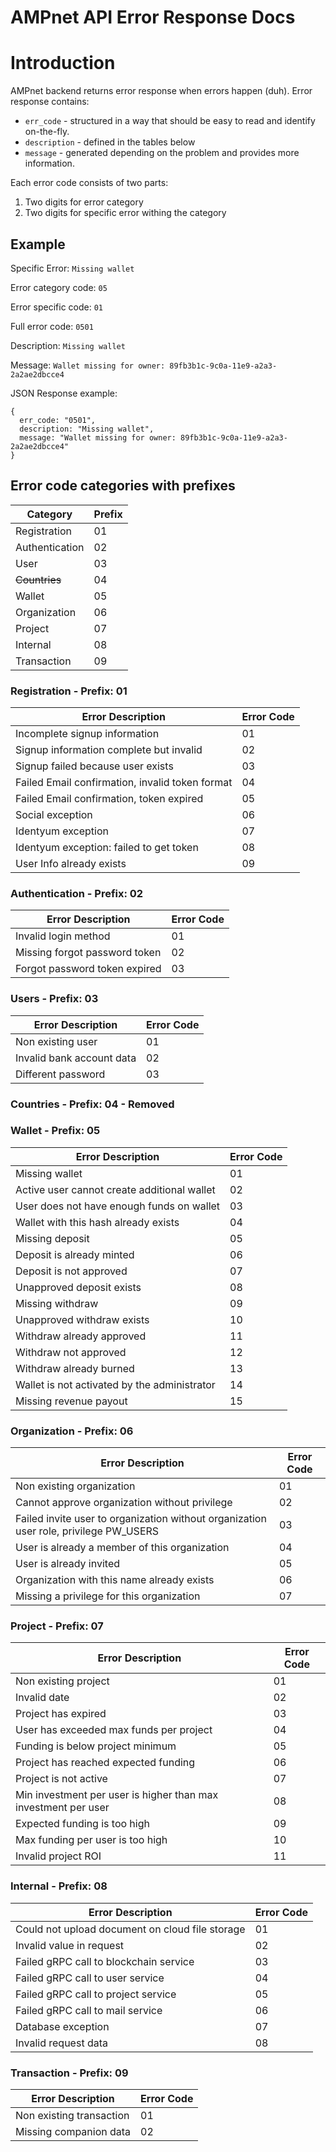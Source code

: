 # AMPnet API Error Response Docs

# Introduction

AMPnet backend returns error response when errors happen (duh). 
Error response contains:
* `err_code` - structured in a way that should be easy to read and identify on-the-fly. 
* `description` - defined in the tables below
* `message` - generated depending on the problem and provides more information.

Each error code consists of two parts:
1. Two digits for error category
2. Two digits for specific error withing the category

## Example

Specific Error: `Missing wallet`

Error category code: `05`

Error specific code: `01`

Full error code: `0501`

Description: `Missing wallet`

Message: `Wallet missing for owner: 89fb3b1c-9c0a-11e9-a2a3-2a2ae2dbcce4`

JSON Response example: 

```
{
  err_code: "0501",
  description: "Missing wallet",
  message: "Wallet missing for owner: 89fb3b1c-9c0a-11e9-a2a3-2a2ae2dbcce4"
}
```

## Error code categories with prefixes

| Category       | Prefix |
|----------------|--------|
| Registration   | 01     |
| Authentication | 02     |
| User           | 03     |
| ~~Countries~~  | 04     |
| Wallet         | 05     |
| Organization   | 06     |
| Project        | 07     |
| Internal       | 08     |
| Transaction    | 09     |

### Registration - Prefix: 01

| Error Description                               | Error Code |
|-------------------------------------------------|------------|
| Incomplete signup information                   | 01         |
| Signup information complete but invalid         | 02         |
| Signup failed because user exists               | 03         |
| Failed Email confirmation, invalid token format | 04         |
| Failed Email confirmation, token expired        | 05         |
| Social exception                                | 06         |
| Identyum exception                              | 07         |
| Identyum exception: failed to get token         | 08         |
| User Info already exists                        | 09         |

### Authentication - Prefix: 02

| Error Description               | Error Code |
|---------------------------------|------------|
| Invalid login method            | 01         |
| Missing forgot password token   | 02         |
| Forgot password token expired   | 03         |

### Users - Prefix: 03

| Error Description                                             | Error Code |
|---------------------------------------------------------------|------------|
| Non existing user                                             | 01         |
| Invalid bank account data                                     | 02         |
| Different password                                            | 03         |

### Countries - Prefix: 04 - Removed

### Wallet - Prefix: 05

| Error Description                           | Error Code |
|---------------------------------------------|------------|
| Missing wallet                              | 01         |
| Active user cannot create additional wallet | 02         |
| User does not have enough funds on wallet   | 03         |
| Wallet with this hash already exists        | 04         |
| Missing deposit                             | 05         |
| Deposit is already minted                   | 06         |
| Deposit is not approved                     | 07         |
| Unapproved deposit exists                   | 08         |
| Missing withdraw                            | 09         |
| Unapproved withdraw exists                  | 10         |
| Withdraw already approved                   | 11         |
| Withdraw not approved                       | 12         |
| Withdraw already burned                     | 13         |
| Wallet is not activated by the administrator| 14         |
| Missing revenue payout                      | 15         |

### Organization - Prefix: 06

| Error Description                                                                     | Error Code |
|---------------------------------------------------------------------------------------|------------|
| Non existing organization                                                             | 01         |
| Cannot approve organization without privilege                                         | 02         |
| Failed invite user to organization without organization user role, privilege PW_USERS | 03         |
| User is already a member of this organization                                         | 04         |
| User is already invited                                                               | 05         |
| Organization with this name already exists                                            | 06         |
| Missing a privilege for this organization                                             | 07         |

### Project - Prefix: 07

| Error Description                                                                     | Error Code |
|---------------------------------------------------------------------------------------|------------|
| Non existing project                                                                  | 01         |
| Invalid date                                                                          | 02         |
| Project has expired                                                                   | 03         |
| User has exceeded max funds per project                                               | 04         |
| Funding is below project minimum                                                      | 05         |
| Project has reached expected funding                                                  | 06         |
| Project is not active                                                                 | 07         |
| Min investment per user is higher than max investment per user                        | 08         |
| Expected funding is too high                                                          | 09         |
| Max funding per user is too high                                                      | 10         |
| Invalid project ROI                                                                   | 11         |

### Internal - Prefix: 08

| Error Description                                                                     | Error Code |
|---------------------------------------------------------------------------------------|------------|
| Could not upload document on cloud file storage                                       | 01         |
| Invalid value in request                                                              | 02         |
| Failed gRPC call to blockchain service                                                | 03         |
| Failed gRPC call to user service                                                      | 04         |
| Failed gRPC call to project service                                                   | 05         |
| Failed gRPC call to mail service                                                      | 06         |
| Database exception                                                                    | 07         |
| Invalid request data                                                                  | 08         |

### Transaction - Prefix: 09

| Error Description                                                                     | Error Code |
|---------------------------------------------------------------------------------------|------------|
| Non existing transaction                                                              | 01         |
| Missing companion data                                                                | 02         |
